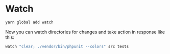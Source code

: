 # Watch
```sh
yarn global add watch
```
Now you can watch directories for changes and take action in response like this:
```sh
watch "clear; ./vendor/bin/phpunit --colors" src tests
```
